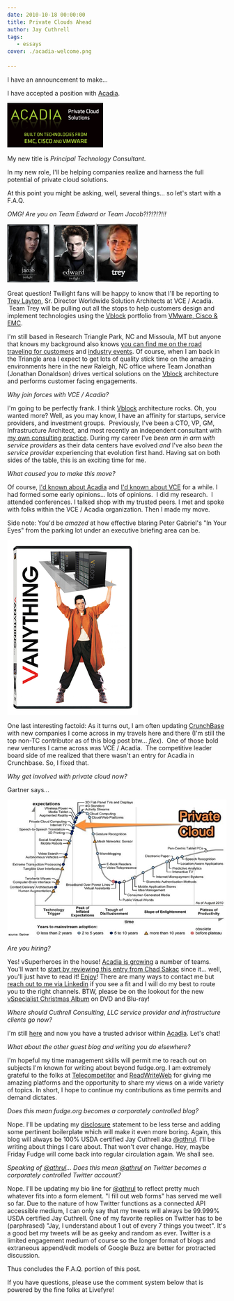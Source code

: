 ```yaml
---
date: 2010-10-18 00:00:00
title: Private Clouds Ahead
author: Jay Cuthrell
tags:
   - essays
cover: ./acadia-welcome.png

---
```



I have an announcement to make...

I have accepted a position with [Acadia](http://www.acadia.com/).

![Acadia](./11372017875.png) 

My new title is _Principal Technology Consultant_.

In my new role, I'll be helping companies realize and harness the full potential of private cloud solutions.

At this point you might be asking, well, several things... so let's start with a F.A.Q.

_OMG! Are you on Team Edward or Team Jacob?!?!?!?!!!_

![Team Edward Jacob Trey](./11372078794.png)

Great question! Twilight fans will be happy to know that I'll be reporting to [Trey Layton](http://www.ethernetstorageguy.com/), Sr. Director Worldwide Solution Architects at VCE / Acadia.  Team Trey will be pulling out all the stops to help customers design and implement technologies using the [Vblock](http://acadia.com/solutions/vblock/index.htm) portfolio from [VMware, Cisco & EMC](http://www.vcecoalition.com/).

I'm still based in Research Triangle Park, NC and Missoula, MT but anyone that knows my background also knows [you can find me on the road traveling for customers](http://www.tripit.com/people/cuthrell.com) and [industry events](http://plancast.com/qthrul).  Of course, when I am back in the Triangle area I expect to get lots of quality stick time on the amazing environments here in the new Raleigh, NC office where Team Jonathan (Jonathan Donaldson) drives vertical solutions on the [Vblock](http://acadia.com/solutions/vblock/index.htm) architecture and performs customer facing engagements.

_Why join forces with VCE / Acadia?_

I'm going to be perfectly frank.  I think [Vblock](http://acadia.com/solutions/vblock/index.htm) architecture rocks.  Oh, you wanted more?  Well, as you may know, I have an affinity for startups, service providers, and investment groups.  Previously, I've been a CTO, VP, GM, Infrastructure Architect, and most recently an independent consultant with [my own consulting practice](http://fudge.org/back-to-my-consulting-roots/). During my career I've _been arm in arm with service providers_ as their data centers have evolved _and_ I've also _been the service provider_ experiencing that evolution first hand. Having sat on both sides of the table, this is an exciting time for me.

_What caused you to make this move?_

Of course, [I'd known about Acadia](http://chucksblog.emc.com/chucks_blog/2009/11/introducing-acadia.html) and [I'd known about VCE](http://chucksblog.emc.com/chucks_blog/2009/11/announcing-the-vce-coalition.html) for a while. I had formed some early opinions... lots of opinions.  I did my research.  I attended conferences.  I talked shop with my trusted peers.  I met and spoke with folks within the VCE / Acadia organization.  Then I made my move.

Side note: You'd be _amazed_ at how effective blaring Peter Gabriel's "In Your Eyes" from the parking lot under an executive briefing area can be.

![vAnything](./11372078854.png)

One last interesting factoid: As it turns out, I am often updating [CrunchBase](http://crunchbase.com) with new companies I come across in my travels here and there (I'm still the top non-TC contributor as of this blog post btw... *flex*).  One of those bold new ventures I came across was VCE / Acadia.  The competitive leader board side of me realized that there wasn't an entry for Acadia in Crunchbase. So, I fixed that.

_Why get involved with private cloud now?_

Gartner says...

![Gartner Says](./5082612860.jpg)

_Are you hiring?_

Yes! vSuperheroes in the house! [Acadia is growing](http://acadia.com/careers/index.htm) a number of teams.  You'll want to [start by reviewing this entry from Chad Sakac](http://virtualgeek.typepad.com/virtual_geek/2010/09/more-than-200-open-positions-at-emc-emc-partners-and-vce.html) since it... well, you'll just have to read it! [Enjoy](http://virtualgeek.typepad.com/virtual_geek/2010/09/more-than-200-open-positions-at-emc-emc-partners-and-vce.html)! There are many ways to contact me but [reach out to me via Linkedin](http://www.linkedin.com/in/qthrul) if you see a fit and I will do my best to route you to the right channels.  BTW, please be on the lookout for the new [vSpecialist Christmas Album](http://www.youtube.com/watch?v=DdSLc68J210&feature=player_embedded) on DVD and Blu-ray!

_Where should Cuthrell Consulting, LLC service provider and infrastructure clients go now?_

I'm still [here](http://cuthrell.com) and now you have a trusted advisor within [Acadia](http://www.acadia.com/).  Let's chat!

_What about the other guest blog and writing you do elsewhere?_

I'm hopeful my time management skills will permit me to reach out on subjects I'm known for writing about beyond fudge.org. I am extremely grateful to the folks at [Telecompetitor](http://telecompetitor.com) and [ReadWriteWeb](http://readwriteweb.com) for giving me amazing platforms and the opportunity to share my views on a wide variety of topics.  In short, I hope to continue my contributions as time permits and demand dictates.

_Does this mean fudge.org becomes a corporately controlled blog?_

Nope. I'll be updating my [disclosure](http://fudge.org/disclosure/) statement to be less terse and adding some pertinent boilerplate which will make it even more boring.  Again, this blog will always be 100% USDA certified Jay Cuthrell aka [@qthrul](http://twitter.com/qthrul).   I'll be writing about things I care about.  That won't ever change. Hey, maybe Friday Fudge will come back into regular circulation again. We shall see.

_Speaking of [@qthrul](http://twitter.com/qthrul)... Does this mean [@qthrul](http://twitter.com/qthrul) on Twitter becomes a corporately controlled Twitter account?_

Nope. I'll be updating my bio line for [@qthrul](http://twitter.com/qthrul) to reflect pretty much whatever fits into a form element.  "I fill out web forms" has served me well so far.  Due to the nature of how Twitter functions as a connected API accessible medium, I can only say that my tweets will always be 99.999% USDA certified Jay Cuthrell.   One of my favorite replies on Twitter has to be (parphrased) "Jay, I understand about 1 out of every 7 things you tweet".  It's a good bet my tweets will be as geeky and random as ever.  Twitter is a limited engagement medium of course so the longer format of blogs and extraneous append/edit models of Google Buzz are better for protracted discussion.

Thus concludes the F.A.Q. portion of this post.

If you have questions, please use the comment system below that is powered by the fine folks at Livefyre!
